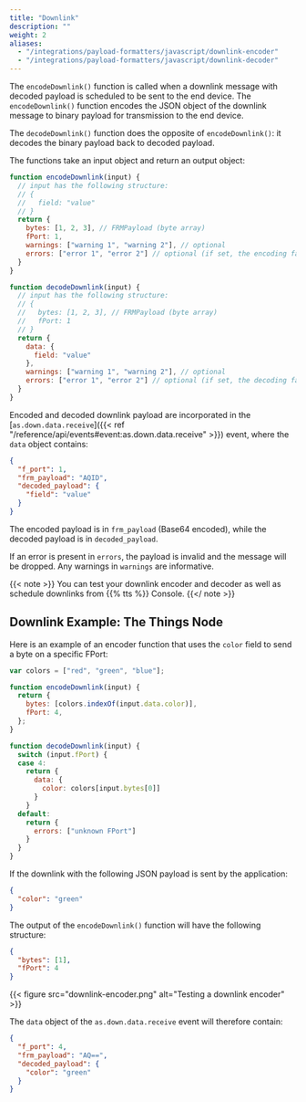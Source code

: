 ```yaml
---
title: "Downlink"
description: ""
weight: 2
aliases:
  - "/integrations/payload-formatters/javascript/downlink-encoder"
  - "/integrations/payload-formatters/javascript/downlink-decoder"
---
```


The `encodeDownlink()` function is called when a downlink message with decoded payload is scheduled to be sent to the end device. The `encodeDownlink()` function encodes the JSON object of the downlink message to binary payload for transmission to the end device.

The `decodeDownlink()` function does the opposite of `encodeDownlink()`: it decodes the binary payload back to decoded payload.

<!--more-->

The functions take an input object and return an output object:

```js
function encodeDownlink(input) {
  // input has the following structure:
  // {
  //   field: "value"
  // }
  return {
    bytes: [1, 2, 3], // FRMPayload (byte array)
    fPort: 1,
    warnings: ["warning 1", "warning 2"], // optional
    errors: ["error 1", "error 2"] // optional (if set, the encoding failed)
  }
}

function decodeDownlink(input) {
  // input has the following structure:
  // {
  //   bytes: [1, 2, 3], // FRMPayload (byte array)
  //   fPort: 1
  // }
  return {
    data: {
      field: "value"
    },
    warnings: ["warning 1", "warning 2"], // optional
    errors: ["error 1", "error 2"] // optional (if set, the decoding failed)
  }
}
```

Encoded and decoded downlink payload are incorporated in the [`as.down.data.receive`]({{< ref "/reference/api/events#event:as.down.data.receive" >}}) event, where the `data` object contains:

```json
{
  "f_port": 1,
  "frm_payload": "AQID",
  "decoded_payload": {
    "field": "value"
  }
}
```

The encoded payload is in `frm_payload` (Base64 encoded), while the decoded payload is in `decoded_payload`.

If an error is present in `errors`, the payload is invalid and the message will be dropped. Any warnings in `warnings` are informative.

{{< note >}} You can test your downlink encoder and decoder as well as schedule downlinks from {{% tts %}} Console. {{</ note >}}

## Downlink Example: The Things Node

Here is an example of an encoder function that uses the `color` field to send a byte on a specific FPort:

```js
var colors = ["red", "green", "blue"];

function encodeDownlink(input) {
  return {
    bytes: [colors.indexOf(input.data.color)],
    fPort: 4,
  };
}

function decodeDownlink(input) {
  switch (input.fPort) {
  case 4:
    return {
      data: {
        color: colors[input.bytes[0]]
      }
    }
  default:
    return {
      errors: ["unknown FPort"]
    }
  }
}
```

If the downlink with the following JSON payload is sent by the application:

```json
{
  "color": "green"
}
```

The output of the `encodeDownlink()` function will have the following structure:

```json
{
  "bytes": [1],
  "fPort": 4
}
```

{{< figure src="downlink-encoder.png" alt="Testing a downlink encoder" >}}

The `data` object of the `as.down.data.receive` event will therefore contain:

```json
{
  "f_port": 4,
  "frm_payload": "AQ==",
  "decoded_payload": {
    "color": "green"
  }
}
```
